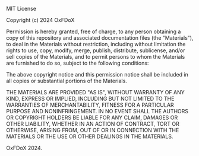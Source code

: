 MIT License

Copyright (c) 2024 OxFDoX

Permission is hereby granted, free of charge, to any person obtaining a copy
of this repository and associated documentation files (the "Materials"), to deal
in the Materials without restriction, including without limitation the rights
to use, copy, modify, merge, publish, distribute, sublicense, and/or sell
copies of the Materials, and to permit persons to whom the Materials are
furnished to do so, subject to the following conditions:

The above copyright notice and this permission notice shall be included in all
copies or substantial portions of the Materials.

THE MATERIALS ARE PROVIDED "AS IS", WITHOUT WARRANTY OF ANY KIND, EXPRESS OR
IMPLIED, INCLUDING BUT NOT LIMITED TO THE WARRANTIES OF MERCHANTABILITY,
FITNESS FOR A PARTICULAR PURPOSE AND NONINFRINGEMENT. IN NO EVENT SHALL THE
AUTHORS OR COPYRIGHT HOLDERS BE LIABLE FOR ANY CLAIM, DAMAGES OR OTHER
LIABILITY, WHETHER IN AN ACTION OF CONTRACT, TORT OR OTHERWISE, ARISING FROM,
OUT OF OR IN CONNECTION WITH THE MATERIALS OR THE USE OR OTHER DEALINGS IN THE
MATERIALS.

OxFDoX 2024.

